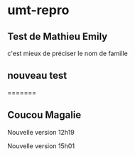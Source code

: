 # umt-repro

## Test de Mathieu Emily 
c'est mieux de préciser le nom de famille
## nouveau test
=======
## Coucou Magalie

Nouvelle version 12h19


Nouvelle version 15h01
